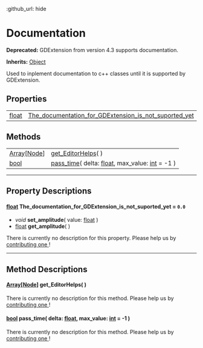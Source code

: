:github_url: hide

<!---
.. DO NOT EDIT THIS FILE!!!
.. Generated automatically from Godot engine sources.
.. Generator: https://github.com/godotengine/godot/tree/master/doc/tools/make_rst.py.
.. XML source: https://github.com/godotengine/godot/tree/master/Godot-CCP/doc_classes/Documentation.xml.

.. _class_Documentation:

-->
<a name="TOP"></a>

# Documentation

**Deprecated:** GDExtension from version 4.3 supports documentation.

**Inherits:** [Object](https://docs.godotengine.org/en/stable/classes/class_object.html)

Used to inplement documentation to c++ classes until it is supported by GDExtension.

<a name="Properties"></a>

## Properties

|                                                                          |                                                                                                                          |         |
|--------------------------------------------------------------------------|--------------------------------------------------------------------------------------------------------------------------|---------|
| [float](https://docs.godotengine.org/en/stable/classes/class_float.html) | [The_documentation_for_GDExtension_is_not_suported_yet](#property_The_documentation_for_GDExtension_is_not_suported_yet) | ``0.0`` |

<a name="Methods"></a>

## Methods

|                                                                                                                                                    |                                                                                                                                                                                                                             |
|----------------------------------------------------------------------------------------------------------------------------------------------------|-----------------------------------------------------------------------------------------------------------------------------------------------------------------------------------------------------------------------------|
| [Array](https://docs.godotengine.org/en/stable/classes/class_array.html)\[[Node](https://docs.godotengine.org/en/stable/classes/class_node.html)\] | [get_EditorHelps](./Documentation.md#method_get_EditorHelps)( )                                                                                                                                                             |
| [bool](https://docs.godotengine.org/en/stable/classes/class_bool.html)                                                                             | [pass_time](./Documentation.md#method_pass_time)( delta\: [float](https://docs.godotengine.org/en/stable/classes/class_float.html), max_value\: [int](https://docs.godotengine.org/en/stable/classes/class_int.html) = -1 ) |

---

<a name="PropertyDescriptions"></a>

## Property Descriptions

<a name="property_The_documentation_for_GDExtension_is_not_suported_yet"></a>

#### [float](https://docs.godotengine.org/en/stable/classes/class_float.html) **The_documentation_for_GDExtension_is_not_suported_yet** = ``0.0``

- *void* **set_amplitude**( value\: [float](https://docs.godotengine.org/en/stable/classes/class_float.html) )
- [float](https://docs.godotengine.org/en/stable/classes/class_float.html) **get_amplitude**( )

There is currently no description for this property. Please help us by [contributing one ](https://docs.godotengine.org/en/stable/contributing/documentation/updating_the_class_reference.html)!

---

<a name="MethodDescriptions"></a>

## Method Descriptions

<a name="method_get_EditorHelps"></a>

#### [Array](https://docs.godotengine.org/en/stable/classes/class_array.html)\[[Node](https://docs.godotengine.org/en/stable/classes/class_node.html)\] **get_EditorHelps**( )

There is currently no description for this method. Please help us by [contributing one ](https://docs.godotengine.org/en/stable/contributing/documentation/updating_the_class_reference.html)!

<a name="method_pass_time"></a>

#### [bool](https://docs.godotengine.org/en/stable/classes/class_bool.html) **pass_time**( delta\: [float](https://docs.godotengine.org/en/stable/classes/class_float.html), max_value\: [int](https://docs.godotengine.org/en/stable/classes/class_int.html) = -1 )

There is currently no description for this method. Please help us by [contributing one ](https://docs.godotengine.org/en/stable/contributing/documentation/updating_the_class_reference.html)!

